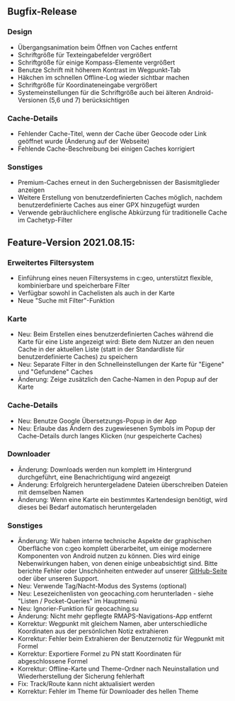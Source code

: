 ## Bugfix-Release

### Design
- Übergangsanimation beim Öffnen von Caches entfernt
- Schriftgröße für Texteingabefelder vergrößert
- Schriftgröße für einige Kompass-Elemente vergrößert
- Benutze Schrift mit höherem Kontrast im Wegpunkt-Tab
- Häkchen im schnellen Offline-Log wieder sichtbar machen
- Schriftgröße für Koordinateneingabe vergrößert
- Systemeinstellungen für die Schriftgröße auch bei älteren Android-Versionen (5,6 und 7) berücksichtigen

### Cache-Details
- Fehlender Cache-Titel, wenn der Cache über Geocode oder Link geöffnet wurde (Änderung auf der Webseite)
- Fehlende Cache-Beschreibung bei einigen Caches korrigiert

### Sonstiges
- Premium-Caches erneut in den Suchergebnissen der Basismitglieder anzeigen
- Weitere Erstellung von benutzerdefinierten Caches möglich, nachdem benutzerdefinierte Caches aus einer GPX hinzugefügt wurden
- Verwende gebräuchlichere englische Abkürzung für traditionelle Cache im Cachetyp-Filter

## Feature-Version 2021.08.15:

### Erweitertes Filtersystem
- Einführung eines neuen Filtersystems in c:geo, unterstützt flexible, kombinierbare und speicherbare Filter
- Verfügbar sowohl in Cachelisten als auch in der Karte
- Neue "Suche mit Filter"-Funktion

### Karte
- Neu: Beim Erstellen eines benutzerdefinierten Caches während die Karte für eine Liste angezeigt wird: Biete dem Nutzer an den neuen Cache in der aktuellen Liste (statt in der Standardliste für benutzerdefinierte Caches) zu speichern
- Neu: Separate Filter in den Schnelleinstellungen der Karte für "Eigene" und "Gefundene" Caches
- Änderung: Zeige zusätzlich den Cache-Namen in den Popup auf der Karte

### Cache-Details
- Neu: Benutze Google Übersetzungs-Popup in der App
- Neu: Erlaube das Ändern des zugewiesenen Symbols im Popup der Cache-Details durch langes Klicken (nur gespeicherte Caches)

### Downloader
- Änderung: Downloads werden nun komplett im Hintergrund durchgeführt, eine Benachrichtigung wird angezeigt
- Änderung: Erfolgreich heruntergeladene Dateien überschreiben Dateien mit demselben Namen
- Änderung: Wenn eine Karte ein bestimmtes Kartendesign benötigt, wird dieses bei Bedarf automatisch heruntergeladen

### Sonstiges
- Änderung: Wir haben interne technische Aspekte der graphischen Oberfläche von c:geo komplett überarbeitet, um einige modernere Komponenten von Android nutzen zu können. Dies wird einige Nebenwirkungen haben, von denen einige unbeabsichtigt sind. Bitte berichte Fehler oder Unschönheiten entweder auf unserer [GitHub-Seite](https://www.github.com/cgeo/cgeo/issues) oder über unseren Support.
- Neu: Verwende Tag/Nacht-Modus des Systems (optional)
- Neu: Lesezeichenlisten von geocaching.com herunterladen - siehe "Listen / Pocket-Queries" im Hauptmenü
- Neu: Ignorier-Funktion für geocaching.su
- Änderung: Nicht mehr gepflegte RMAPS-Navigations-App entfernt
- Korrektur: Wegpunkt mit gleichem Namen, aber unterschiedliche Koordinaten aus der persönlichen Notiz extrahieren
- Korrektur: Fehler beim Extrahieren der Benutzernotiz für Wegpunkt mit Formel
- Korrektur: Exportiere Formel zu PN statt Koordinaten für abgeschlossene Formel
- Korrektur: Offline-Karte und Theme-Ordner nach Neuinstallation und Wiederherstellung der Sicherung fehlerhaft
- Fix: Track/Route kann nicht aktualisiert werden
- Korrektur: Fehler im Theme für Downloader des hellen Theme
